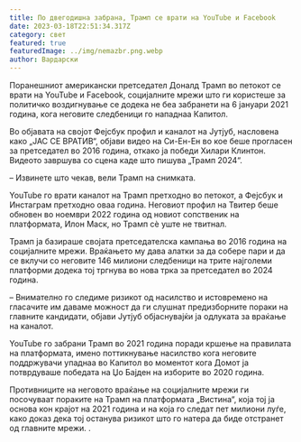 ```yaml
---
title: По двегодишна забрана, Трамп се врати на YouTube и Facebook
date: 2023-03-18T22:51:34.317Z
category: свет
featured: true
featuredImage: ../img/nemazbr.png.webp
author: Вардарски
---
```


Поранешниот американски претседател Доналд Трамп во петокот се врати на YouTube и Facebook, социјалните мрежи што ги користеше за политичко воздигнување се додека не беа забранети на 6 јануари 2021 година, кога неговите следбеници го нападнаа Капитол.

Во објавата на својот Фејсбук профил и каналот на Јутјуб, насловена како „ЈАС СЕ ВРАТИВ“, објави видео на Си-Ен-Ен во кое беше прогласен за претседател во 2016 година, откако ја победи Хилари Клинтон. Видеото завршува со сцена каде што пишува „Трамп 2024“.

– Извинете што чекав, вели Трамп на снимката.

YouTube го врати каналот на Трамп претходно во петокот, а Фејсбук и Инстаграм претходно оваа година. Неговиот профил на Твитер беше обновен во ноември 2022 година од новиот сопственик на платформата, Илон Маск, но Трамп сè уште не твитнал.

Трамп ја базираше својата претседателска кампања во 2016 година на социјалните мрежи. Враќањето му дава алатки за да собере пари и да се вклучи со неговите 146 милиони следбеници на трите најголеми платформи додека тој тргнува во нова трка за претседател во 2024 година.

– Внимателно го следиме ризикот од насилство и истовремено на гласачите им даваме можност да ги слушнат предизборните пораки на главните кандидати, објави Јутјуб објаснувајќи ја одлуката за враќање на каналот.

YouTube го забрани Трамп во 2021 година поради кршење на правилата на платформата, имено поттикнување насилство кога неговите поддржувачи упаднаа во Капитол во моментот кога Домот ја потврдуваше победата на Џо Бајден на изборите во 2020 година.

Противниците на неговото враќање на социјалните мрежи ги посочуваат пораките на Трамп на платформата „Вистина“, која тој ја основа кон крајот на 2021 година и на која го следат пет милиони луѓе, како доказ дека тој останува ризикот што го натера да биде отстранет од главните мрежи. .
